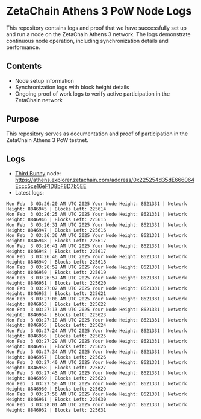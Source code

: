# ZetaChain Athens 3 PoW Node Logs
This repository contains logs and proof that we have successfully set up and run a node on the ZetaChain Athens 3 network. The logs demonstrate continuous node operation, including synchronization details and performance.

## Contents
- Node setup information
- Synchronization logs with block height details
- Ongoing proof of work logs to verify active participation in the ZetaChain network

## Purpose
This repository serves as documentation and proof of participation in the ZetaChain Athens 3 PoW testnet.

## Logs

- [Third Bunny](https://thirdbunny.xyz/) node: https://athens.explorer.zetachain.com/address/0x225254d35dE666064Eccc5ce16eF1D8bF8D7b5EE
- Latest logs:
```
Mon Feb  3 03:26:20 AM UTC 2025 Your Node Height: 8621331 | Network Height: 8846945 | Blocks Left: 225614
Mon Feb  3 03:26:25 AM UTC 2025 Your Node Height: 8621331 | Network Height: 8846946 | Blocks Left: 225615
Mon Feb  3 03:26:31 AM UTC 2025 Your Node Height: 8621331 | Network Height: 8846947 | Blocks Left: 225616
Mon Feb  3 03:26:36 AM UTC 2025 Your Node Height: 8621331 | Network Height: 8846948 | Blocks Left: 225617
Mon Feb  3 03:26:41 AM UTC 2025 Your Node Height: 8621331 | Network Height: 8846948 | Blocks Left: 225617
Mon Feb  3 03:26:46 AM UTC 2025 Your Node Height: 8621331 | Network Height: 8846949 | Blocks Left: 225618
Mon Feb  3 03:26:52 AM UTC 2025 Your Node Height: 8621331 | Network Height: 8846950 | Blocks Left: 225619
Mon Feb  3 03:26:57 AM UTC 2025 Your Node Height: 8621331 | Network Height: 8846951 | Blocks Left: 225620
Mon Feb  3 03:27:02 AM UTC 2025 Your Node Height: 8621331 | Network Height: 8846952 | Blocks Left: 225621
Mon Feb  3 03:27:08 AM UTC 2025 Your Node Height: 8621331 | Network Height: 8846953 | Blocks Left: 225622
Mon Feb  3 03:27:13 AM UTC 2025 Your Node Height: 8621331 | Network Height: 8846954 | Blocks Left: 225623
Mon Feb  3 03:27:18 AM UTC 2025 Your Node Height: 8621331 | Network Height: 8846955 | Blocks Left: 225624
Mon Feb  3 03:27:24 AM UTC 2025 Your Node Height: 8621331 | Network Height: 8846956 | Blocks Left: 225625
Mon Feb  3 03:27:29 AM UTC 2025 Your Node Height: 8621331 | Network Height: 8846957 | Blocks Left: 225626
Mon Feb  3 03:27:34 AM UTC 2025 Your Node Height: 8621331 | Network Height: 8846957 | Blocks Left: 225626
Mon Feb  3 03:27:40 AM UTC 2025 Your Node Height: 8621331 | Network Height: 8846958 | Blocks Left: 225627
Mon Feb  3 03:27:45 AM UTC 2025 Your Node Height: 8621331 | Network Height: 8846959 | Blocks Left: 225628
Mon Feb  3 03:27:50 AM UTC 2025 Your Node Height: 8621331 | Network Height: 8846960 | Blocks Left: 225629
Mon Feb  3 03:27:56 AM UTC 2025 Your Node Height: 8621331 | Network Height: 8846961 | Blocks Left: 225630
Mon Feb  3 03:28:01 AM UTC 2025 Your Node Height: 8621331 | Network Height: 8846962 | Blocks Left: 225631
```
